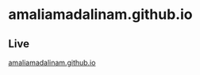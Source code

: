 # amaliamadalinam.github.io

## Live

[amaliamadalinam.github.io](https://amaliamadalinam.github.io/)
